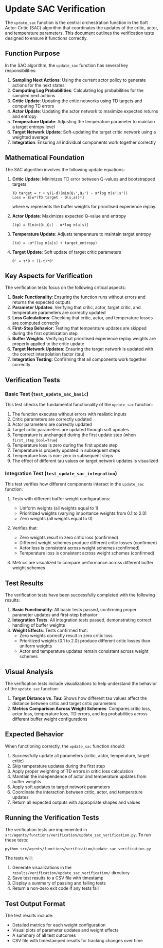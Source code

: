 # Update SAC Verification

The `update_sac` function is the central orchestration function in the Soft Actor-Critic (SAC) algorithm that coordinates the updates of the critic, actor, and temperature parameters. This document outlines the verification tests designed to ensure it functions correctly.

## Function Purpose

In the SAC algorithm, the `update_sac` function has several key responsibilities:

1. **Sampling Next Actions**: Using the current actor policy to generate actions for the next states
2. **Computing Log Probabilities**: Calculating log probabilities for the sampled next actions
3. **Critic Update**: Updating the critic networks using TD targets and computing TD errors
4. **Actor Update**: Updating the actor network to maximize expected returns and entropy
5. **Temperature Update**: Adjusting the temperature parameter to maintain a target entropy level
6. **Target Network Update**: Soft-updating the target critic network using a weighted average
7. **Integration**: Ensuring all individual components work together correctly

## Mathematical Foundation

The SAC algorithm involves the following update equations:

1. **Critic Update**: Minimizes TD error between Q-values and bootstrapped targets
   ```
   TD target = r + γ(1-d)(min(Q₁',Q₂') - α*log π(a'|s'))
   Loss = E[w*(TD target - Q(s,a))²]
   ```
   where w represents the buffer weights for prioritised experience replay.

2. **Actor Update**: Maximizes expected Q-value and entropy
   ```
   J(φ) = E[min(Q₁,Q₂) - α*log π(a|s)]
   ```

3. **Temperature Update**: Adjusts temperature to maintain target entropy
   ```
   J(α) = -α*(log π(a|s) + target_entropy)
   ```

4. **Target Update**: Soft update of target critic parameters
   ```
   θ' = τ*θ + (1-τ)*θ'
   ```

## Key Aspects for Verification

The verification tests focus on the following critical aspects:

1. **Basic Functionality**: Ensuring the function runs without errors and returns the expected outputs
2. **Parameter Updates**: Verifying that critic, actor, target critic, and temperature parameters are correctly updated
3. **Loss Calculations**: Checking that critic, actor, and temperature losses are computed correctly
4. **First-Step Behavior**: Testing that temperature updates are skipped during the first optimization step
5. **Buffer Weights**: Verifying that prioritised experience replay weights are properly applied to the critic update
6. **Target Network Updates**: Ensuring the target network is updated with the correct interpolation factor (tau)
7. **Integration Testing**: Confirming that all components work together correctly

## Verification Tests

### Basic Test (`test_update_sac_basic`)

This test checks the fundamental functionality of the `update_sac` function:

1. The function executes without errors with realistic inputs
2. Critic parameters are correctly updated
3. Actor parameters are correctly updated
4. Target critic parameters are updated through soft updates
5. Temperature is unchanged during the first update step (when `first_step_bool=True`)
6. Temperature loss is zero during the first update step
7. Temperature is properly updated in subsequent steps
8. Temperature loss is non-zero in subsequent steps
9. The effect of different tau values on target network updates is visualized

### Integration Test (`test_update_sac_integration`)

This test verifies how different components interact in the `update_sac` function:

1. Tests with different buffer weight configurations:
   - Uniform weights (all weights equal to 1)
   - Prioritized weights (varying importance weights from 0.1 to 2.0)
   - Zero weights (all weights equal to 0)
   
2. Verifies that:
   - Zero weights result in zero critic loss (confirmed)
   - Different weight schemes produce different critic losses (confirmed)
   - Actor loss is consistent across weight schemes (confirmed)
   - Temperature loss is consistent across weight schemes (confirmed)

3. Metrics are visualized to compare performance across different buffer weight schemes

## Test Results

The verification tests have been successfully completed with the following results:

1. **Basic Functionality**: All basic tests passed, confirming proper parameter updates and first-step behavior
2. **Integration Tests**: All integration tests passed, demonstrating correct handling of buffer weights
3. **Weight Effects**: Tests confirmed that:
   - Zero weights correctly result in zero critic loss
   - Prioritized weights (0.1 to 2.0) produce different critic losses than uniform weights
   - Actor and temperature updates remain consistent across weight schemes

## Visual Analysis

The verification tests include visualizations to help understand the behavior of the `update_sac` function:

1. **Target Distance vs. Tau**: Shows how different tau values affect the distance between critic and target critic parameters
2. **Metrics Comparison Across Weight Schemes**: Compares critic loss, actor loss, temperature loss, TD errors, and log probabilities across different buffer weight configurations

## Expected Behavior

When functioning correctly, the `update_sac` function should:

1. Successfully update all parameters (critic, actor, temperature, target critic)
2. Skip temperature updates during the first step
3. Apply proper weighting of TD errors in critic loss calculation
4. Maintain the independence of actor and temperature updates from buffer weights
5. Apply soft updates to target network parameters
6. Coordinate the interaction between critic, actor, and temperature updates
7. Return all expected outputs with appropriate shapes and values

## Running the Verification Tests

The verification tests are implemented in `src/agents/functions/verification/update_sac_verification.py`. To run these tests:

```bash
python src/agents/functions/verification/update_sac_verification.py
```

The tests will:
1. Generate visualizations in the `results/verification/update_sac_verification/` directory
2. Save test results to a CSV file with timestamp
3. Display a summary of passing and failing tests
4. Return a non-zero exit code if any tests fail

## Test Output Format

The test results include:
- Detailed metrics for each weight configuration
- Visual plots of parameter updates and weight effects
- A summary of all test outcomes
- CSV file with timestamped results for tracking changes over time 